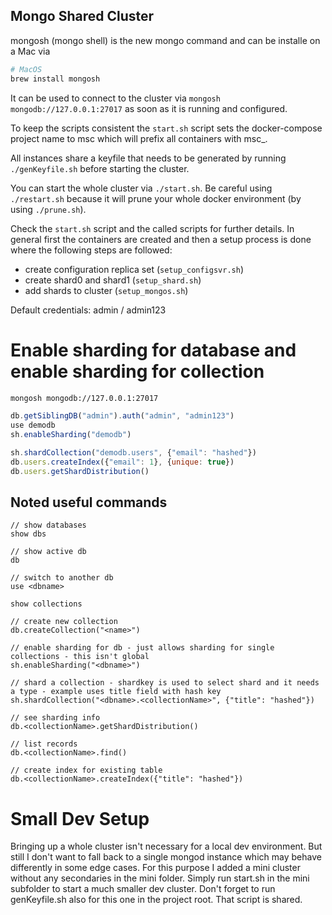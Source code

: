 Mongo Shared Cluster
--------------------

mongosh (mongo shell) is the new mongo command and can be installe on a Mac via

```bash
# MacOS
brew install mongosh
```

It can be used to connect to the cluster via `mongosh mongodb://127.0.0.1:27017` as soon as it is running and
configured.

To keep the scripts consistent the `start.sh` script sets the docker-compose project name to msc which will prefix all
containers with msc_.

All instances share a keyfile that needs to be generated by running `./genKeyfile.sh` before starting the cluster.

You can start the whole cluster via `./start.sh`. Be careful using `./restart.sh` because it will prune your whole
docker environment (by using `./prune.sh`).

Check the `start.sh` script and the called scripts for further details. In general first the containers are created and
then a setup process is done where the following steps are followed:
 - create configuration replica set (`setup_configsvr.sh`)
 - create shard0 and shard1 (`setup_shard.sh`)
 - add shards to cluster (`setup_mongos.sh`)

Default credentials: admin / admin123

# Enable sharding for database and enable sharding for collection

```bash
mongosh mongodb://127.0.0.1:27017
```

```js
db.getSiblingDB("admin").auth("admin", "admin123")
use demodb
sh.enableSharding("demodb")

sh.shardCollection("demodb.users", {"email": "hashed"})
db.users.createIndex({"email": 1}, {unique: true})
db.users.getShardDistribution()
```

## Noted useful commands

```
// show databases
show dbs

// show active db
db

// switch to another db
use <dbname>

show collections

// create new collection
db.createCollection("<name>")

// enable sharding for db - just allows sharding for single collections - this isn't global
sh.enableSharding("<dbname>")

// shard a collection - shardkey is used to select shard and it needs a type - example uses title field with hash key
sh.shardCollection("<dbname>.<collectionName>", {"title": "hashed"})

// see sharding info
db.<collectionName>.getShardDistribution()

// list records
db.<collectionName>.find()

// create index for existing table
db.<collectionName>.createIndex({"title": "hashed"})
```

# Small Dev Setup

Bringing up a whole cluster isn't necessary for a local dev environment. But still I don't want to fall back to a single
mongod instance which may behave differently in some edge cases. For this purpose I added a mini cluster without any
secondaries in the mini folder. Simply run start.sh in the mini subfolder to start a much smaller dev cluster. Don't
forget to run genKeyfile.sh also for this one in the project root. That script is shared.